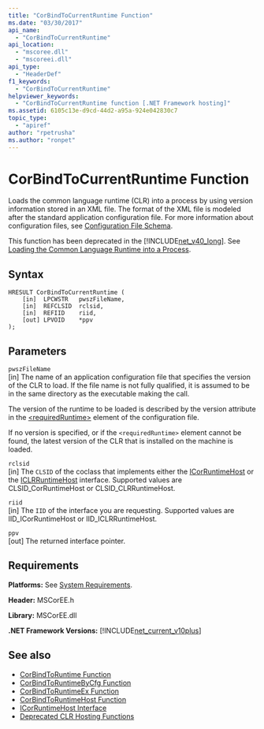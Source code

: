 ```yaml
---
title: "CorBindToCurrentRuntime Function"
ms.date: "03/30/2017"
api_name: 
  - "CorBindToCurrentRuntime"
api_location: 
  - "mscoree.dll"
  - "mscoreei.dll"
api_type: 
  - "HeaderDef"
f1_keywords: 
  - "CorBindToCurrentRuntime"
helpviewer_keywords: 
  - "CorBindToCurrentRuntime function [.NET Framework hosting]"
ms.assetid: 6105c13e-d9cd-44d2-a95a-924e042830c7
topic_type: 
  - "apiref"
author: "rpetrusha"
ms.author: "ronpet"
---
```

# CorBindToCurrentRuntime Function
Loads the common language runtime (CLR) into a process by using version information stored in an XML file. The format of the XML file is modeled after the standard application configuration file. For more information about configuration files, see [Configuration File Schema](../../../../docs/framework/configure-apps/file-schema/index.md).  
  
 This function has been deprecated in the [!INCLUDE[net_v40_long](../../../../includes/net-v40-long-md.md)]. See [Loading the Common Language Runtime into a Process](https://docs.microsoft.com/previous-versions/dotnet/netframework-4.0/01918c6x(v=vs.100)).  
  
## Syntax  
  
```  
HRESULT CorBindToCurrentRuntime (  
    [in]  LPCWSTR   pwszFileName,  
    [in]  REFCLSID  rclsid,  
    [in]  REFIID    riid,  
    [out] LPVOID    *ppv  
);  
```  
  
## Parameters  
 `pwszFileName`  
 [in] The name of an application configuration file that specifies the version of the CLR to load. If the file name is not fully qualified, it is assumed to be in the same directory as the executable making the call.  
  
 The version of the runtime to be loaded is described by the version attribute in the [\<requiredRuntime>](../../../../docs/framework/configure-apps/file-schema/startup/requiredruntime-element.md) element of the configuration file.  
  
 If no version is specified, or if the `<requiredRuntime>` element cannot be found, the latest version of the CLR that is installed on the machine is loaded.  
  
 `rclsid`  
 [in] The `CLSID` of the coclass that implements either the [ICorRuntimeHost](../../../../docs/framework/unmanaged-api/hosting/icorruntimehost-interface.md) or the [ICLRRuntimeHost](../../../../docs/framework/unmanaged-api/hosting/iclrruntimehost-interface.md) interface. Supported values are CLSID_CorRuntimeHost or CLSID_CLRRuntimeHost.  
  
 `riid`  
 [in] The `IID` of the interface you are requesting. Supported values are IID_ICorRuntimeHost or IID_ICLRRuntimeHost.  
  
 `ppv`  
 [out] The returned interface pointer.  
  
## Requirements  
 **Platforms:** See [System Requirements](../../../../docs/framework/get-started/system-requirements.md).  
  
 **Header:** MSCorEE.h  
  
 **Library:** MSCorEE.dll  
  
 **.NET Framework Versions:** [!INCLUDE[net_current_v10plus](../../../../includes/net-current-v10plus-md.md)]  
  
## See also
- [CorBindToRuntime Function](../../../../docs/framework/unmanaged-api/hosting/corbindtoruntime-function.md)
- [CorBindToRuntimeByCfg Function](../../../../docs/framework/unmanaged-api/hosting/corbindtoruntimebycfg-function.md)
- [CorBindToRuntimeEx Function](../../../../docs/framework/unmanaged-api/hosting/corbindtoruntimeex-function.md)
- [CorBindToRuntimeHost Function](../../../../docs/framework/unmanaged-api/hosting/corbindtoruntimehost-function.md)
- [ICorRuntimeHost Interface](../../../../docs/framework/unmanaged-api/hosting/icorruntimehost-interface.md)
- [Deprecated CLR Hosting Functions](../../../../docs/framework/unmanaged-api/hosting/deprecated-clr-hosting-functions.md)
